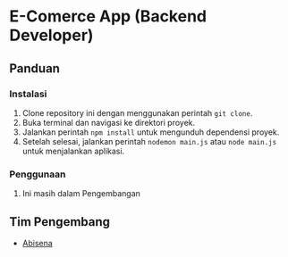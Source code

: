 # E-Comerce App (Backend Developer)

## Panduan

### Instalasi

1. Clone repository ini dengan menggunakan perintah `git clone`.
2. Buka terminal dan navigasi ke direktori proyek.
3. Jalankan perintah `npm install` untuk mengunduh dependensi proyek.
4. Setelah selesai, jalankan perintah `nodemon main.js` atau `node main.js` untuk menjalankan aplikasi.

### Penggunaan

1. Ini masih dalam Pengembangan

## Tim Pengembang

- [Abisena](https://github.com/Abisena)
